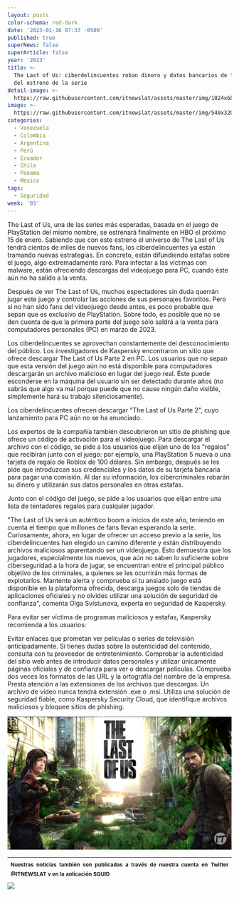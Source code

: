 ```yaml
---
layout: posts
color-schema: red-dark
date: '2023-01-16 07:37 -0500'
published: true
superNews: false
superArticle: false
year: '2023'
title: >-
  The Last of Us: ciberdelincuentes roban dinero y datos bancarios de fans antes
  del estreno de la serie
detail-image: >-
  https://raw.githubusercontent.com/itnewslat/assets/master/img/1024x680/the-last-of-us-g.jpg
image: >-
  https://raw.githubusercontent.com/itnewslat/assets/master/img/540x320/the-last-of-us-p.jpg
categories:
  - Venezuela
  - Colombia
  - Argentina
  - Perú
  - Ecuador
  - Chile
  - Panama
  - Mexico
tags:
  - Seguridad
week: '03'
---
```

The Last of Us, una de las series más esperadas, basada en el juego de PlayStation del mismo nombre, se estrenará finalmente en HBO el próximo 15 de enero. Sabiendo que con este estreno el universo de The Last of Us tendrá cientos de miles de nuevos fans, los ciberdelincuentes ya están tramando nuevas estrategias. En concreto, están difundiendo estafas sobre el juego, algo extremadamente raro. Para infectar a las víctimas con malware, están ofreciendo descargas del videojuego para PC, cuando éste aún no ha salido a la venta.
 
Después de ver The Last of Us, muchos espectadores sin duda querrán jugar este juego y controlar las acciones de sus personajes favoritos. Pero si no han sido fans del videojuego desde antes, es poco probable que sepan que es exclusivo de PlayStation. Sobre todo, es posible que no se den cuenta de que la primera parte del juego sólo saldrá a la venta para computadores personales (PC) en marzo de 2023.
 
Los ciberdelincuentes se aprovechan constantemente del desconocimiento del público. Los investigadores de Kaspersky encontraron un sitio que ofrece descargar The Last of Us Parte 2 en PC. Los usuarios que no sepan que esta versión del juego aún no está disponible para computadores descargarán un archivo malicioso en lugar del juego real. Éste puede esconderse en la máquina del usuario sin ser detectado durante años (no sabrás que algo va mal porque puede que no cause ningún daño visible, simplemente hará su trabajo silenciosamente).

Los ciberdelincuentes ofrecen descargar "The Last of Us Parte 2", cuyo lanzamiento para PC aún no se ha anunciado.


Los expertos de la compañía también descubrieron un sitio de phishing que ofrece un código de activación para el videojuego. Para descargar el archivo con el código, se pide a los usuarios que elijan uno de los "regalos" que recibirán junto con el juego: por ejemplo, una PlayStation 5 nueva o una tarjeta de regalo de Roblox de 100 dólares. Sin embargo, después se les pide que introduzcan sus credenciales y los datos de su tarjeta bancaria para pagar una comisión. Al dar su información, los cibercriminales robarán su dinero y utilizarán sus datos personales en otras estafas.

Junto con el código del juego, se pide a los usuarios que elijan entre una lista de tentadores regalos para cualquier jugador.


"The Last of Us será un auténtico boom a inicios de este año, teniendo en cuenta el tiempo que millones de fans llevan esperando la serie. Curiosamente, ahora, en lugar de ofrecer un acceso previo a la serie, los ciberdelincuentes han elegido un camino diferente y están distribuyendo archivos maliciosos aparentando ser un videojuego. Esto demuestra que los jugadores, especialmente los nuevos, que aún no saben lo suficiente sobre ciberseguridad a la hora de jugar, se encuentran entre el principal público objetivo de los criminales, a quienes se les ocurrirán más formas de explotarlos. Mantente alerta y comprueba si tu ansiado juego está disponible en la plataforma ofrecida, descarga juegos solo de tiendas de aplicaciones oficiales y no olvides utilizar una solución de seguridad de confianza", comenta Olga Svistunova, experta en seguridad de Kaspersky.
 
Para evitar ser víctima de programas maliciosos y estafas, Kaspersky recomienda a los usuarios:
 
Evitar enlaces que prometan ver películas o series de televisión anticipadamente. Si tienes dudas sobre la autenticidad del contenido, consulta con tu proveedor de entretenimiento.
Comprobar la autenticidad del sitio web antes de introducir datos personales y utilizar únicamente páginas oficiales y de confianza para ver o descargar películas. Comprueba dos veces los formatos de las URL y la ortografía del nombre de la empresa.
Presta atención a las extensiones de los archivos que descargas. Un archivo de vídeo nunca tendrá extensión .exe o .msi.
Utiliza una solución de seguridad fiable, como Kaspersky Security Cloud, que identifique archivos maliciosos y bloquee sitios de phishing.

![](https://raw.githubusercontent.com/itnewslat/assets/master/img/540x320/the-last-of-us-p.jpg)

<table style="height: 42px;" width="569">
<tbody>
<tr>
<td style="text-align: justify;"><sub><strong>Nuestras noticias también son publicadas a través de nuestra cuenta en Twitter <a href="https://twitter.com/itnewslat?lang=es">@ITNEWSLAT</a> y en la aplicación <a href="https://squidapp.co/en/">SQUID</a></strong></sub></td>
</tr>
</tbody>
</table>

<img src="https://tracker.metricool.com/c3po.jpg?hash=56f88a41e39ab42c063cc51676587a04"/>